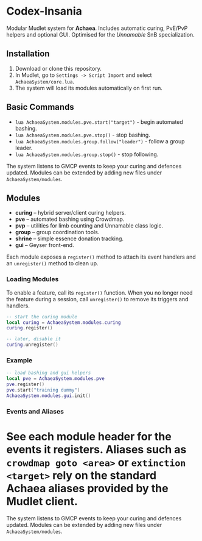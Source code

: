# Codex-Insania

Modular Mudlet system for **Achaea**. Includes automatic curing, PvE/PvP helpers and optional GUI.  Optimised for the *Unnamable* SnB specialization.

## Installation
1. Download or clone this repository.
2. In Mudlet, go to `Settings -> Script Import` and select `AchaeaSystem/core.lua`.
3. The system will load its modules automatically on first run.

## Basic Commands
- `lua AchaeaSystem.modules.pve.start("target")` - begin automated bashing.
- `lua AchaeaSystem.modules.pve.stop()` - stop bashing.
- `lua AchaeaSystem.modules.group.follow("leader")` - follow a group leader.
- `lua AchaeaSystem.modules.group.stop()` - stop following.

The system listens to GMCP events to keep your curing and defences updated. Modules can be extended by adding new files under `AchaeaSystem/modules`.

## Modules
- **curing** – hybrid server/client curing helpers.
- **pve** – automated bashing using Crowdmap.
- **pvp** – utilities for limb counting and Unnamable class logic.
- **group** – group coordination tools.
- **shrine** – simple essence donation tracking.
- **gui** – Geyser front-end.

Each module exposes a `register()` method to attach its event handlers and an `unregister()` method to clean up.

### Loading Modules
To enable a feature, call its `register()` function. When you no longer need the
feature during a session, call `unregister()` to remove its triggers and handlers.

```lua
-- start the curing module
local curing = AchaeaSystem.modules.curing
curing.register()

-- later, disable it
curing.unregister()
```

### Example
```lua
-- load bashing and gui helpers
local pve = AchaeaSystem.modules.pve
pve.register()
pve.start("training dummy")
AchaeaSystem.modules.gui.init()
```

### Events and Aliases
See each module header for the events it registers. Aliases such as `crowdmap goto <area>` or `extinction <target>` rely on the standard Achaea aliases provided by the Mudlet client.
=======
The system listens to GMCP events to keep your curing and defences updated.  Modules can be extended by adding new files under `AchaeaSystem/modules`.

